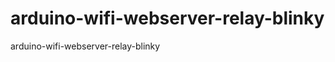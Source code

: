 arduino-wifi-webserver-relay-blinky
===================================

arduino-wifi-webserver-relay-blinky
